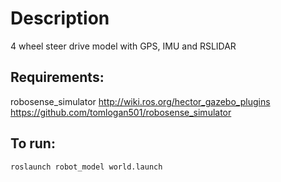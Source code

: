 # Description
4 wheel steer drive model with GPS, IMU and RSLIDAR

## Requirements:
robosense_simulator
http://wiki.ros.org/hector_gazebo_plugins
https://github.com/tomlogan501/robosense_simulator

## To run:
```
roslaunch robot_model world.launch 
```
